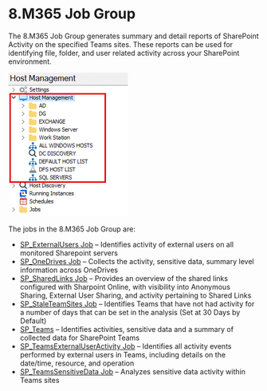 # 8.M365 Job Group

The 8.M365 Job Group generates summary and detail reports of SharePoint Activity on the specified Teams sites. These reports can be used for identifying file, folder, and user related activity across your SharePoint environment.

![8.M365 Job Group in the Jobs Tree](/static/img/product_docs/accessanalyzer/accessanalyzer/enterpriseauditor/admin/hostmanagement/jobstree.png)

The jobs in the 8.M365 Job Group are:

- [SP\_ExternalUsers Job](/docs/product_docs/accessanalyzer/accessanalyzer/enterpriseauditor/solutions/sharepoint/m365/sp_externalusers.md) – Identifies activity of external users on all monitored Sharepoint servers
- [SP\_OneDrives Job](/docs/product_docs/accessanalyzer/accessanalyzer/enterpriseauditor/solutions/sharepoint/m365/sp_onedrives.md) – Collects the activity, sensitive data, summary level information across OneDrives
- [SP\_SharedLinks Job](/docs/product_docs/accessanalyzer/accessanalyzer/enterpriseauditor/solutions/sharepoint/m365/sp_sharedlinks.md) – Provides an overview of the shared links configured with Sharpoint Online, with visibility into Anonymous Sharing, External User Sharing, and activity pertaining to Shared Links
- [SP\_StaleTeamSites Job](/docs/product_docs/accessanalyzer/accessanalyzer/enterpriseauditor/solutions/sharepoint/m365/sp_staleteamsites.md) – Identifies Teams that have not had activity for a number of days that can be set in the analysis (Set at 30 Days by Default)
- [SP\_Teams](/docs/product_docs/accessanalyzer/accessanalyzer/enterpriseauditor/solutions/sharepoint/m365/sp_teams.md) – Identifies activities, sensitive data and a summary of collected data for SharePoint Teams
- [SP\_TeamsExternalUserActivity Job](/docs/product_docs/accessanalyzer/accessanalyzer/enterpriseauditor/solutions/sharepoint/m365/sp_teamsexternaluseractivity.md) – Identifies all activity events performed by external users in Teams, including details on the date/time, resource, and operation
- [SP\_TeamsSensitiveData Job](/docs/product_docs/accessanalyzer/accessanalyzer/enterpriseauditor/solutions/sharepoint/m365/sp_teamssensitivedata.md) – Analyzes sensitive data activity within Teams sites
